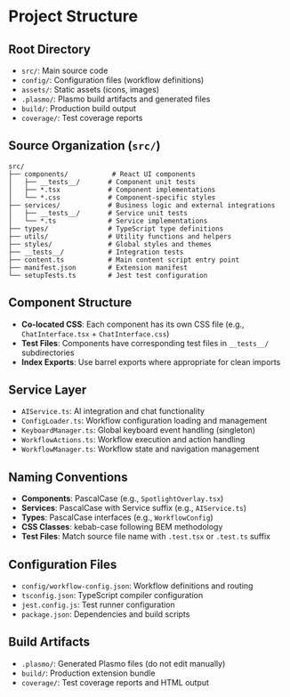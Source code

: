 # Project Structure

## Root Directory

- `src/`: Main source code
- `config/`: Configuration files (workflow definitions)
- `assets/`: Static assets (icons, images)
- `.plasmo/`: Plasmo build artifacts and generated files
- `build/`: Production build output
- `coverage/`: Test coverage reports

## Source Organization (`src/`)

```
src/
├── components/           # React UI components
│   ├── __tests__/       # Component unit tests
│   ├── *.tsx            # Component implementations
│   └── *.css            # Component-specific styles
├── services/            # Business logic and external integrations
│   ├── __tests__/       # Service unit tests
│   └── *.ts             # Service implementations
├── types/               # TypeScript type definitions
├── utils/               # Utility functions and helpers
├── styles/              # Global styles and themes
├── __tests__/           # Integration tests
├── content.ts           # Main content script entry point
├── manifest.json        # Extension manifest
└── setupTests.ts        # Jest test configuration
```

## Component Structure

- **Co-located CSS**: Each component has its own CSS file (e.g., `ChatInterface.tsx` + `ChatInterface.css`)
- **Test Files**: Components have corresponding test files in `__tests__/` subdirectories
- **Index Exports**: Use barrel exports where appropriate for clean imports

## Service Layer

- `AIService.ts`: AI integration and chat functionality
- `ConfigLoader.ts`: Workflow configuration loading and management
- `KeyboardManager.ts`: Global keyboard event handling (singleton)
- `WorkflowActions.ts`: Workflow execution and action handling
- `WorkflowManager.ts`: Workflow state and navigation management

## Naming Conventions

- **Components**: PascalCase (e.g., `SpotlightOverlay.tsx`)
- **Services**: PascalCase with Service suffix (e.g., `AIService.ts`)
- **Types**: PascalCase interfaces (e.g., `WorkflowConfig`)
- **CSS Classes**: kebab-case following BEM methodology
- **Test Files**: Match source file name with `.test.tsx` or `.test.ts` suffix

## Configuration Files

- `config/workflow-config.json`: Workflow definitions and routing
- `tsconfig.json`: TypeScript compiler configuration
- `jest.config.js`: Test runner configuration
- `package.json`: Dependencies and build scripts

## Build Artifacts

- `.plasmo/`: Generated Plasmo files (do not edit manually)
- `build/`: Production extension bundle
- `coverage/`: Test coverage reports and HTML output
